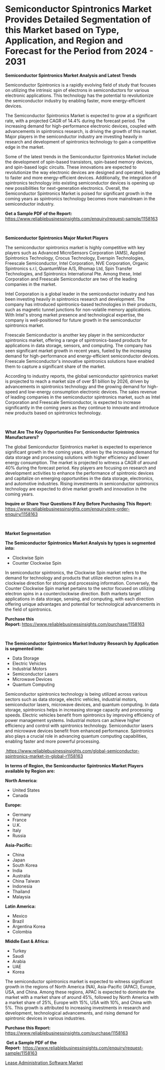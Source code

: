 <p><h1>Semiconductor Spintronics Market Provides Detailed Segmentation of this Market based on Type, Application, and Region and Forecast for the Period from 2024 - 2031</h1></p><p><strong>Semiconductor Spintronics Market Analysis and Latest Trends</strong></p>
<p><p>Semiconductor Spintronics is a rapidly evolving field of study that focuses on utilizing the intrinsic spin of electrons in semiconductors for various electronic applications. This technology has the potential to revolutionize the semiconductor industry by enabling faster, more energy-efficient devices.</p><p>The Semiconductor Spintronics Market is expected to grow at a significant rate, with a projected CAGR of 14.4% during the forecast period. The increasing demand for high-performance electronic devices, coupled with advancements in spintronics research, is driving the growth of this market. Major players in the semiconductor industry are investing heavily in research and development of spintronics technology to gain a competitive edge in the market.</p><p>Some of the latest trends in the Semiconductor Spintronics Market include the development of spin-based transistors, spin-based memory devices, and spin-based logic circuits. These innovations are expected to revolutionize the way electronic devices are designed and operated, leading to faster and more energy-efficient devices. Additionally, the integration of spintronics technology into existing semiconductor devices is opening up new possibilities for next-generation electronics. Overall, the Semiconductor Spintronics Market is poised for significant growth in the coming years as spintronics technology becomes more mainstream in the semiconductor industry.</p></p>
<p><strong>Get a Sample PDF of the Report:&nbsp;</strong> <a href="https://www.reliablebusinessinsights.com/enquiry/request-sample/1158163">https://www.reliablebusinessinsights.com/enquiry/request-sample/1158163</a></p>
<p>&nbsp;</p>
<p><strong>Semiconductor Spintronics Major Market Players</strong></p>
<p><p>The semiconductor spintronics market is highly competitive with key players such as Advanced MicroSensors Corporation (AMS), Applied Spintronics Technology, Crocus Technology, Everspin Technologies, Freescale Semiconductor, Intel Corporation, NVE Corporation, Organic Spintronics s.r.l, QuantumWise A/S, Rhomap Ltd, Spin Transfer Technologies, and Spintronics International Pte. Among these, Intel Corporation and Freescale Semiconductor are two of the leading companies in the market.</p><p>Intel Corporation is a global leader in the semiconductor industry and has been investing heavily in spintronics research and development. The company has introduced spintronics-based technologies in their products, such as magnetic tunnel junctions for non-volatile memory applications. With Intel's strong market presence and technological expertise, the company is well-positioned for future growth in the semiconductor spintronics market.</p><p>Freescale Semiconductor is another key player in the semiconductor spintronics market, offering a range of spintronics-based products for applications in data storage, sensors, and computing. The company has seen significant market growth in recent years, fueled by the increasing demand for high-performance and energy-efficient semiconductor devices. Freescale Semiconductor's innovative spintronics solutions have enabled them to capture a significant share of the market.</p><p>According to industry reports, the global semiconductor spintronics market is projected to reach a market size of over $1 billion by 2026, driven by advancements in spintronics technology and the growing demand for high-speed and low-energy consumption electronic devices. The sales revenue of leading companies in the semiconductor spintronics market, such as Intel Corporation and Freescale Semiconductor, is expected to increase significantly in the coming years as they continue to innovate and introduce new products based on spintronics technology.</p></p>
<p>&nbsp;</p>
<p><strong>What Are The Key Opportunities For Semiconductor Spintronics Manufacturers?</strong></p>
<p><p>The global Semiconductor Spintronics market is expected to experience significant growth in the coming years, driven by the increasing demand for data storage and processing solutions with higher efficiency and lower energy consumption. The market is projected to witness a CAGR of around 40% during the forecast period. Key players are focusing on research and development activities to enhance the performance of spintronic devices and capitalize on emerging opportunities in the data storage, electronics, and automotive industries. Rising investments in semiconductor spintronics technology are expected to drive market growth and innovation in the coming years.</p></p>
<p><strong>Inquire or Share Your Questions If Any Before Purchasing This Report:</strong> <a href="https://www.reliablebusinessinsights.com/enquiry/pre-order-enquiry/1158163">https://www.reliablebusinessinsights.com/enquiry/pre-order-enquiry/1158163</a></p>
<p>&nbsp;</p>
<p><strong>Market Segmentation</strong></p>
<p><strong>The Semiconductor Spintronics Market Analysis by types is segmented into:</strong></p>
<p><ul><li>Clockwise Spin</li><li>Counter Clockwise Spin</li></ul></p>
<p><p>In semiconductor spintronics, the Clockwise Spin market refers to the demand for technology and products that utilize electron spins in a clockwise direction for storing and processing information. Conversely, the Counter Clockwise Spin market pertains to the sector focused on utilizing electron spins in a counterclockwise direction. Both markets target applications in data storage, sensing, and computing, with each direction offering unique advantages and potential for technological advancements in the field of spintronics.</p></p>
<p><strong>Purchase this Report:&nbsp;</strong><a href="https://www.reliablebusinessinsights.com/purchase/1158163">https://www.reliablebusinessinsights.com/purchase/1158163</a></p>
<p>&nbsp;</p>
<p><strong>The Semiconductor Spintronics Market Industry Research by Application is segmented into:</strong></p>
<p><ul><li>Data Storage</li><li>Electric Vehicles</li><li>Industrial Motors</li><li>Semiconductor Lasers</li><li>Microwave Devices</li><li>Quantum Computing</li></ul></p>
<p><p>Semiconductor spintronics technology is being utilized across various sectors such as data storage, electric vehicles, industrial motors, semiconductor lasers, microwave devices, and quantum computing. In data storage, spintronics helps in increasing storage capacity and processing speeds. Electric vehicles benefit from spintronics by improving efficiency of power management systems. Industrial motors can achieve higher efficiency and control with spintronics technology. Semiconductor lasers and microwave devices benefit from enhanced performance. Spintronics also plays a crucial role in advancing quantum computing capabilities, enabling faster and more powerful processing.</p></p>
<p><a href="https://www.reliablebusinessinsights.com/global-semiconductor-spintronics-market-in-global-r1158163">&nbsp;https://www.reliablebusinessinsights.com/global-semiconductor-spintronics-market-in-global-r1158163</a></p>
<p><strong>In terms of Region, the Semiconductor Spintronics Market Players available by Region are:</strong></p>
<p>
    <p> <strong> North America: </strong>
        <ul>
            <li>United States</li>
            <li>Canada</li>
        </ul>
        </p> 
    <p> <strong> Europe: </strong>
        <ul>
            <li>Germany</li>
            <li>France</li>
            <li>U.K.</li>
            <li>Italy</li>
            <li>Russia</li>
        </ul>
        </p> 
    <p> <strong> Asia-Pacific: </strong>
        <ul>
            <li>China</li>
            <li>Japan</li>
            <li>South Korea</li>
            <li>India</li>
            <li>Australia</li>
            <li>China Taiwan</li>
            <li>Indonesia</li>
            <li>Thailand</li>
            <li>Malaysia</li>
        </ul>
        </p> 
    <p> <strong> Latin America: </strong>
        <ul>
            <li>Mexico</li>
            <li>Brazil</li>
            <li>Argentina Korea</li>
            <li>Colombia</li>
        </ul>
        </p> 
    <p> <strong> Middle East & Africa: </strong>
        <ul>
            <li>Turkey</li>
            <li>Saudi</li>
            <li>Arabia</li>
            <li>UAE</li>
            <li>Korea</li>
        </ul>
    </p>
    </p>
<p><p>The semiconductor spintronics market is expected to witness significant growth in the regions of North America (NA), Asia-Pacific (APAC), Europe, USA, and China. Among these regions, APAC is expected to dominate the market with a market share of around 45%, followed by North America with a market share of 25%, Europe with 15%, USA with 10%, and China with 5%. This growth is attributed to increasing investments in research and development, technological advancements, and rising demand for spintronic devices in various industries.</p></p>
<p><strong>Purchase this Report: </strong><a href="https://www.reliablebusinessinsights.com/purchase/1158163">https://www.reliablebusinessinsights.com/purchase/1158163</a></p>
<p>&nbsp;<strong>Get a Sample PDF of the Report:&nbsp;&nbsp;</strong><a href="https://www.reliablebusinessinsights.com/enquiry/request-sample/1158163">https://www.reliablebusinessinsights.com/enquiry/request-sample/1158163</a></p>
<p><strong></strong></p>
<p><p><a href="https://github.com/RyleeBauch2023/Market-Research-Report-List-2/blob/main/lease-administration-software-market.md">Lease Administration Software Market</a></p></p>